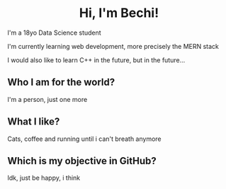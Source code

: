 <h1 align="center">Hi, I'm Bechi!</h1>

I'm a 18yo Data Science student

I'm currently learning web development, more precisely the MERN stack

I would also like to learn C++ in the future, but in the future...

## Who I am for the world?
I'm a person, just one more

## What I like?
Cats, coffee and running until i can't breath anymore

## Which is my objective in GitHub?
Idk, just be happy, i think
